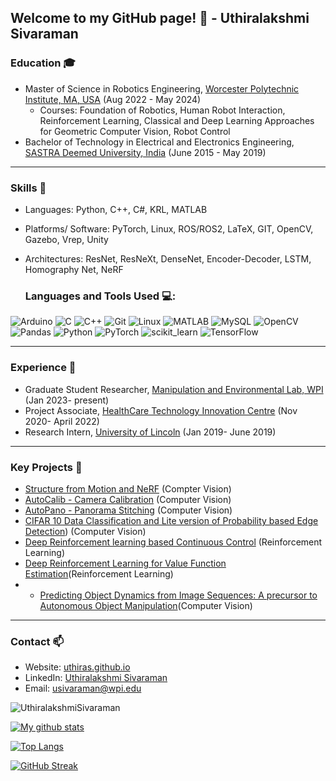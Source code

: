 

<!--
**UthiraS/UthiraS** is a ✨ _special_ ✨ repository because its `README.md` (this file) appears on your GitHub profile.

Here are some ideas to get you started:

- 🔭 I’m currently working on ...
- 🌱 I’m currently learning ...
- 👯 I’m looking to collaborate on ...
- 🤔 I’m looking for help with ...
- 💬 Ask me about ...
- 📫 How to reach me: ...
- 😄 Pronouns: ...
- ⚡ Fun fact: ...
-->

## Welcome to my GitHub page! 👋 - Uthiralakshmi Sivaraman


### Education 🎓
- Master of Science in Robotics Engineering, [Worcester Polytechnic Institute, MA, USA](https://www.wpi.edu/) (Aug 2022 - May 2024)
  - Courses: Foundation of Robotics, Human Robot Interaction, Reinforcement Learning, Classical and Deep Learning Approaches for Geometric Computer Vision, Robot Control
- Bachelor of Technology in Electrical and Electronics Engineering, [SASTRA Deemed University, India](https://www.sastra.edu/) (June 2015 - May 2019)
___
### Skills 🔧
- Languages: Python, C++, C#, KRL, MATLAB
- Platforms/ Software: PyTorch, Linux, ROS/ROS2, LaTeX, GIT, OpenCV, Gazebo, Vrep, Unity
- Architectures: ResNet, ResNeXt, DenseNet, Encoder-Decoder, LSTM, Homography Net, NeRF

  ### Languages and Tools Used 💻:

![Arduino](https://img.shields.io/badge/-Arduino-black?style=flat&logo=Arduino)
![C](https://img.shields.io/badge/-C-black?style=flat&logo=c)
![C++](https://img.shields.io/badge/-C++-black?style=flat&logo=c%2B%2B)
![Git](https://img.shields.io/badge/-Git-black?style=flat&logo=git)
![Linux](https://img.shields.io/badge/-Linux-black?style=flat&logo=linux)
![MATLAB](https://img.shields.io/badge/-MATLAB-black?style=flat)
![MySQL](https://img.shields.io/badge/-MySQL-black?style=flat&logo=mysql)
![OpenCV](https://img.shields.io/badge/-OpenCV-black?style=flat)
![Pandas](https://img.shields.io/badge/-Pandas-black?style=flat&logo=pandas)
![Python](https://img.shields.io/badge/-Python-black?style=flat&logo=python)
![PyTorch](https://img.shields.io/badge/-PyTorch-black?style=flat&logo=pytorch)
![scikit_learn](https://img.shields.io/badge/-scikit_learn-black?style=flat)
![TensorFlow](https://img.shields.io/badge/-TensorFlow-black?style=flat&logo=tensorflow)

___
### Experience 🧰
- Graduate Student Researcher, [Manipulation and Environmental Lab, WPI](https://www.wpi.edu/) (Jan 2023- present)
- Project Associate, [HealthCare Technology Innovation Centre](https://www.iitm.ac.in/info/iit-madras-incubation-cell) (Nov 2020- April 2022)
- Research Intern, [University of Lincoln](https://www.lincoln.ac.uk/home/) (Jan 2019- June 2019)
___
### Key Projects 🔭


- [Structure from Motion and NeRF](https://github.com/UthiraS/SFM_NERF) (Compter Vision)
- [AutoCalib - Camera Calibration](https://github.com/UthiraS/RBE549_AutoCalib) (Computer Vision)
- [AutoPano - Panorama Stitching](https://github.com/UthiraS/RBE549_AutoPano) (Computer Vision)
- [CIFAR 10 Data Classification and Lite version of Probability based Edge Detection](https://github.com/UthiraS/RBE549_Alohomora)) (Computer Vision)
- [Deep Reinforcement learning based Continuous Control](https://github.com/UthiralakshmiSivaraman/Deep-Reinforcement-learning-based-Continuous-Control) (Reinforcement Learning)
- [Deep Reinforcement Learning for Value Function Estimation](https://github.com/UthiraS/CS595-DQN_ATARI)(Reinforcement Learning)
- - [Predicting Object Dynamics from Image Sequences: A precursor to Autonomous Object Manipulation](https://github.com/UthiraS/UniversityOfLincoln--Precursor-to-Autonomous-Manipulation)(Computer Vision)

___
### Contact 📫
- Website: [uthiras.github.io](https://uthiras.github.io/)
- LinkedIn: [Uthiralakshmi Sivaraman](https://www.linkedin.com/in/uthiralakshmi-sivaraman/)
- Email: [usivaraman@wpi.edu](mailto:usivaraman@wpi.edu)

<p align="left"> <img src="https://komarev.com/ghpvc/?username=UthiraS&label=Profile%20views&color=0e75b6&style=flat" alt="UthiralakshmiSivaraman" /> </p>

[![My github stats](https://github-readme-stats.vercel.app/api?username=UthiraS&show_icons=true&theme=tokyonight)](https://github.com/anuraghazra/github-readme-stats) 

<!--
**UthiralakshmiSivaraman/UthiralakshmiSivaraman** is a Robotics graduate student at Worcester Polytechnic Institute, MA, USA. I am skilled in Python, C++, C#, KRL, and MATLAB, and proficient with PyTorch, Linux, ROS/ROS2, LaTeX, GIT, OpenCV, Gazebo, Vrep, Unity. I also have experience with various deep learning architectures such as ResNet, ResNeXt, DenseNet, Encoder-Decoder, LSTM, Homography Net, and NeRF. 

<a href="https://www.linkedin.com/in/uthiralakshmi-sivaraman/" target="blank"><img align="center" src="https://raw.githubusercontent.com/devicons/devicon/master/icons/linkedin/linkedin-original.svg" alt="Uthiralakshmi" height="30" width="40" /></a>
-->


[![Top Langs](https://github-readme-stats.vercel.app/api/top-langs/?username=UthiraS)](https://github.com/anuraghazra/github-readme-stats)


[![GitHub Streak](http://github-readme-streak-stats.herokuapp.com?user=UthiraS)](https://git.io/streak-stats)
